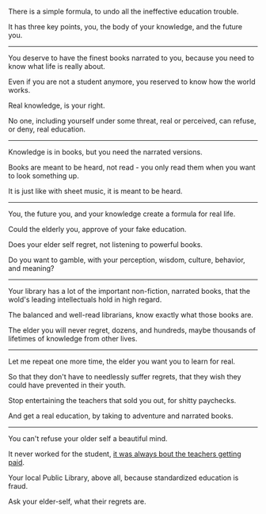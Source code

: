 There is a simple formula,
to undo all the ineffective education trouble.

It has three key points,
you, the body of your knowledge, and the future you.

---

You deserve to have the finest books narrated to you,
because you need to know what life is really about.

Even if you are not a student anymore,
you reserved to know how the world works.

Real knowledge,
is your right.

No one, including yourself under some threat, real or perceived,
can refuse, or deny, real education.

---

Knowledge is in books,
but you need the narrated versions.

Books are meant to be heard,
not read - you only read them when you want to look something up.

It is just like with sheet music,
it is meant to be heard.

---

You, the future you,
and your knowledge create a formula for real life.

Could the elderly you,
approve of your fake education.

Does your elder self regret,
not listening to powerful books.

Do you want to gamble,
with your perception, wisdom, culture, behavior, and meaning?

---

Your library has a lot of the important non-fiction,
narrated books, that the wold's leading intellectuals hold in high regard.

The balanced and well-read librarians,
know exactly what those books are.

The elder you will never regret,
dozens, and hundreds, maybe thousands of lifetimes of knowledge from other lives.

---

Let me repeat one more time,
the elder you want you to learn for real.

So that they don't have to needlessly suffer regrets,
that they wish they could have prevented in their youth.

Stop entertaining the teachers that sold you out,
for shitty paychecks.

And get a real education,
by taking to adventure and narrated books.

---

You can't refuse your older self a beautiful mind.

It never worked for the student,
[it was always bout the teachers getting paid][1].

Your local Public Library, above all,
because standardized education is fraud.

Ask your elder-self,
what their regrets are.

[1]: https://www.youtube.com/watch?v=fmoor8DwqW4
